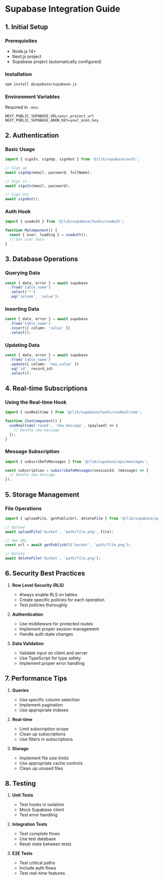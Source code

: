 # Supabase Integration Guide

## 1. Initial Setup

### Prerequisites
- Node.js 14+
- Next.js project
- Supabase project (automatically configured)

### Installation
```bash
npm install @supabase/supabase-js
```

### Environment Variables
Required in `.env`:
```
NEXT_PUBLIC_SUPABASE_URL=your_project_url
NEXT_PUBLIC_SUPABASE_ANON_KEY=your_anon_key
```

## 2. Authentication

### Basic Usage
```typescript
import { signIn, signUp, signOut } from '@/lib/supabase/auth';

// Sign up
await signUp(email, password, fullName);

// Sign in
await signIn(email, password);

// Sign out
await signOut();
```

### Auth Hook
```typescript
import { useAuth } from '@/lib/supabase/hooks/useAuth';

function MyComponent() {
  const { user, loading } = useAuth();
  // Use user data
}
```

## 3. Database Operations

### Querying Data
```typescript
const { data, error } = await supabase
  .from('table_name')
  .select('*')
  .eq('column', 'value');
```

### Inserting Data
```typescript
const { data, error } = await supabase
  .from('table_name')
  .insert({ column: 'value' })
  .select();
```

### Updating Data
```typescript
const { data, error } = await supabase
  .from('table_name')
  .update({ column: 'new_value' })
  .eq('id', record_id)
  .select();
```

## 4. Real-time Subscriptions

### Using the Real-time Hook
```typescript
import { useRealtime } from '@/lib/supabase/hooks/useRealtime';

function ChatComponent() {
  useRealtime('room1', 'new_message', (payload) => {
    // Handle new message
  });
}
```

### Message Subscription
```typescript
import { subscribeToMessages } from '@/lib/supabase/api/messages';

const subscription = subscribeToMessages(sessionId, (message) => {
  // Handle new message
});
```

## 5. Storage Management

### File Operations
```typescript
import { uploadFile, getPublicUrl, deleteFile } from '@/lib/supabase/api/storage';

// Upload
await uploadFile('bucket', 'path/file.png', file);

// Get URL
const url = await getPublicUrl('bucket', 'path/file.png');

// Delete
await deleteFile('bucket', 'path/file.png');
```

## 6. Security Best Practices

1. **Row Level Security (RLS)**
   - Always enable RLS on tables
   - Create specific policies for each operation
   - Test policies thoroughly

2. **Authentication**
   - Use middleware for protected routes
   - Implement proper session management
   - Handle auth state changes

3. **Data Validation**
   - Validate input on client and server
   - Use TypeScript for type safety
   - Implement proper error handling

## 7. Performance Tips

1. **Queries**
   - Use specific column selection
   - Implement pagination
   - Use appropriate indexes

2. **Real-time**
   - Limit subscription scope
   - Clean up subscriptions
   - Use filters in subscriptions

3. **Storage**
   - Implement file size limits
   - Use appropriate cache controls
   - Clean up unused files

## 8. Testing

1. **Unit Tests**
   - Test hooks in isolation
   - Mock Supabase client
   - Test error handling

2. **Integration Tests**
   - Test complete flows
   - Use test database
   - Reset state between tests

3. **E2E Tests**
   - Test critical paths
   - Include auth flows
   - Test real-time features
